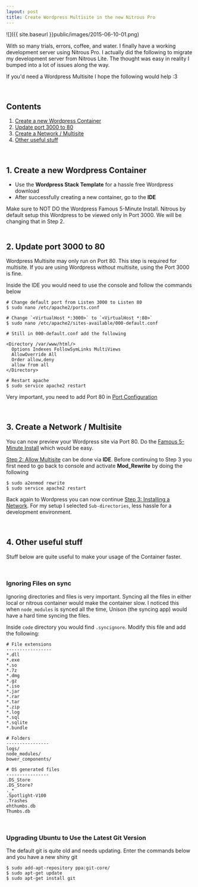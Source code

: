 ```yaml
---
layout: post
title: Create Wordpress Multisite in the new Nitrous Pro
---
```


![]({{ site.baseurl }}public/images/2015-06-10-01.png)

With so many trials, errors, coffee, and water. I finally have a working development server using Nitrous Pro. I actually did the following to migrate my development server from Nitrous Lite. The thought was easy in reality I bumped into a lot of issues along the way.

If you'd need a Wordpress Multisite I hope the following would help :3

<!--more-->

<br/>

## Contents

1. [Create a new Wordpress Container](#create-a-new-wordpress-container)
2. [Update port 3000 to 80](#update-port-3000-to-80)
3. [Create a Network / Multisite](#create-a-network-multisite)
4. [Other useful stuff](#other-useful-stuff)


<br/>

<h2 id='create-a-new-wordpress-container'>1. Create a new Wordpress Container</h2>

- Use the __Wordpress Stack Template__ for a hassle free Wordpress download
- After successfully creating a new container, go to the __IDE__

<div class="message">
  Make sure to NOT DO the Wordpress Famous 5-Minute Install. Nitrous by default setup this Wordpress to be viewed only in Port 3000. We will be changing that in Step 2.
</div>


<br/>

<h2 id='update-port-3000-to-80'>2. Update port 3000 to 80</h2>

Wordpress Multisite may only run on Port 80. This step is required for multisite. If you are using Wordpress without multisite, using the Port 3000 is fine. 

Inside the IDE you would need to use the console and follow the commands below 

```
# Change default port from Listen 3000 to Listen 80
$ sudo nano /etc/apache2/ports.conf

# Change `<VirtualHost *:3000>` to `<VirtualHost *:80>`
$ sudo nano /etc/apache2/sites-available/000-default.conf

# Still in 000-default.conf add the following
```

```
<Directory /var/www/html/>
  Options Indexes FollowSymLinks MultiViews
  AllowOverride All
  Order allow,deny
  allow from all
</Directory>
```

```
# Restart apache 
$ sudo service apache2 restart
```

Very important, you need to add Port 80 in [Port Configuration](http://docs.nitrous.io/v1.0/docs/port-configuration)

<br/>

<h2 id='create-a-network-multisite'>3. Create a Network / Multisite</h2>

You can now preview your Wordpress site via Port 80. Do the [Famous 5-Minute Install](https://codex.wordpress.org/Installing_WordPress#Famous_5-Minute_Install) which would be easy.

[Step 2: Allow Multisite](http://codex.wordpress.org/Create_A_Network#Step_2:_Allow_Multisite) can be done via __IDE__.  Before continuing to Step 3 you first need to go back to console and activate __Mod_Rewrite__ by doing the following

```
$ sudo a2enmod rewrite
$ sudo service apache2 restart
```

Back again to Wordpress you can now continue [Step 3: Installing a Network](http://codex.wordpress.org/Create_A_Network#Step_3:_Installing_a_Network). For my setup I selected `Sub-directories`, less hassle for a development environment.

<br/>

<h2 id='other-useful-stuff'>4. Other useful stuff</h2>

Stuff below are quite useful to make your usage of the Container faster. 

<br/>

### Ignoring Files on sync

Ignoring directories and files is very important. Syncing all the files in either local or nitrous container would make the container slow. I noticed this when `node_modules` is synced all the time, Unison (the syncing app) would have a hard time syncing the files.

Inside `code` directory you would find `.syncignore`. Modify this file and add the following:

```
# File extensions
-----------------
*.dll
*.exe
*.so
*.7z
*.dmg
*.gz
*.iso
*.jar
*.rar
*.tar
*.zip
*.log
*.sql
*.sqlite
*.bundle

# Folders
----------------
logs/
node_modules/
bower_components/

# OS generated files
----------------
.DS_Store
.DS_Store?
._*
.Spotlight-V100
.Trashes
ehthumbs.db
Thumbs.db
```

<br/>

### Upgrading Ubuntu to Use the Latest Git Version

The default git is quite old and needs updating. Enter the commands below and you have a new shiny git

```
$ sudo add-apt-repository ppa:git-core/
$ sudo apt-get update
$ sudo apt-get install git
```





